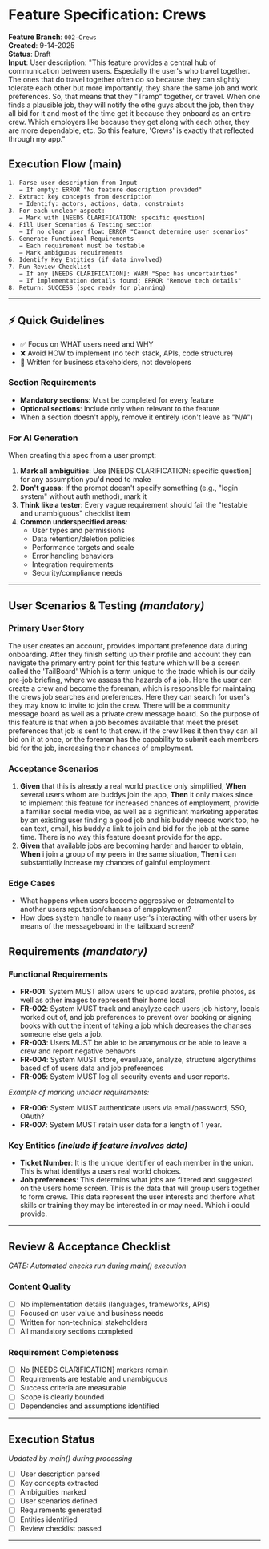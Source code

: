 # Feature Specification: Crews

**Feature Branch**: `002-Crews`  
**Created**: 9-14-2025  
**Status**: Draft  
**Input**: User description: "This feature provides a central hub of communication between users. Especially the user's who travel together. The ones that do travel together often do so because they can slightly tolerate each other but more importantly, they share the same job and work preferences. So, that means that they "Tramp" together, or travel. When one finds a plausible job, they will notify the othe guys about the job, then they all bid for it and most of the time get it because they onboard as an entire crew. Which employers like because they get along with each other, they are more dependable, etc. So this feature, 'Crews' is exactly that reflected through my app."

## Execution Flow (main)
```
1. Parse user description from Input
   → If empty: ERROR "No feature description provided"
2. Extract key concepts from description
   → Identify: actors, actions, data, constraints
3. For each unclear aspect:
   → Mark with [NEEDS CLARIFICATION: specific question]
4. Fill User Scenarios & Testing section
   → If no clear user flow: ERROR "Cannot determine user scenarios"
5. Generate Functional Requirements
   → Each requirement must be testable
   → Mark ambiguous requirements
6. Identify Key Entities (if data involved)
7. Run Review Checklist
   → If any [NEEDS CLARIFICATION]: WARN "Spec has uncertainties"
   → If implementation details found: ERROR "Remove tech details"
8. Return: SUCCESS (spec ready for planning)
```

---

## ⚡ Quick Guidelines
- ✅ Focus on WHAT users need and WHY
- ❌ Avoid HOW to implement (no tech stack, APIs, code structure)
- 👥 Written for business stakeholders, not developers

### Section Requirements
- **Mandatory sections**: Must be completed for every feature
- **Optional sections**: Include only when relevant to the feature
- When a section doesn't apply, remove it entirely (don't leave as "N/A")

### For AI Generation
When creating this spec from a user prompt:
1. **Mark all ambiguities**: Use [NEEDS CLARIFICATION: specific question] for any assumption you'd need to make
2. **Don't guess**: If the prompt doesn't specify something (e.g., "login system" without auth method), mark it
3. **Think like a tester**: Every vague requirement should fail the "testable and unambiguous" checklist item
4. **Common underspecified areas**:
   - User types and permissions
   - Data retention/deletion policies  
   - Performance targets and scale
   - Error handling behaviors
   - Integration requirements
   - Security/compliance needs

---

## User Scenarios & Testing *(mandatory)*

### Primary User Story
The user creates an account, provides important preference data during onboarding. After they finish setting up their profile and account they can navigate the primary entry point for this feature which will be a screen called the 'TailBoard' Which is a term unique to the trade which is our daily pre-job briefing, where we assess the hazards of a job. Here the user can create a crew and become the foreman, which is responsible for maintaing the crews job searches and preferences. Here they can search for user's they may know to invite to join the crew. There will be a community message board as well as a private crew message board. So the purpose of this feature is that when a job becomes available that meet the preset preferences that job is sent to that crew. if the crew likes it then they can all bid on it at once, or the foreman has the capability to submit each members bid for the job, increasing their chances of employment.

### Acceptance Scenarios
1. **Given** that this is already a real world practice only simplified, **When** several users whom are buddys join the app, **Then** it only makes since to implement this feature for increased chances of employment, provide a familiar social media vibe, as well as a significant marketing apperates by an existing user finding a good job and his buddy needs work too, he can text, email, his buddy a link to join and bid for the job at the same time. There is no way this feature doesnt provide for the app.
2. **Given** that available jobs are becoming harder and harder to obtain, **When** i join a group of my peers in the same situation, **Then** i can substantially increase my chances of gainful employment.

### Edge Cases
- What happens when users become aggressive or detramental to another users reputation/chanses of empployment?
- How does system handle to many user's interacting with other users by means of the messageboard in the tailboard screen?

## Requirements *(mandatory)*

### Functional Requirements
- **FR-001**: System MUST allow users to upload avatars, profile photos, as well as other images to represent their home local
- **FR-002**: System MUST track and anaylyze each users job history, locals worked out of, and job preferences to prevent over booking or signing books with out the intent of taking a job which decreases the chanses someone else gets a job.
- **FR-003**: Users MUST be able to be ananymous or be able to leave a crew and report negative behavors
- **FR-004**: System MUST store, evauluate, analyze, structure algorythims based of of users data and job preferences
- **FR-005**: System MUST log all security events and user reports.

*Example of marking unclear requirements:*
- **FR-006**: System MUST authenticate users via email/password, SSO, OAuth?
- **FR-007**: System MUST retain user data for a length of 1 year. 

### Key Entities *(include if feature involves data)*
- **Ticket Number**: It is the unique identifier of each member in the union. This is what identifys a users real world choices.
- **Job preferences**: This determins what jobs are filtered and suggested on the users home screen. This is the data that will group users together to form crews. This data represent the user interests and therfore what skills or training they may be interested in or may need. Which i could provide.

---

## Review & Acceptance Checklist
*GATE: Automated checks run during main() execution*

### Content Quality
- [ ] No implementation details (languages, frameworks, APIs)
- [ ] Focused on user value and business needs
- [ ] Written for non-technical stakeholders
- [ ] All mandatory sections completed

### Requirement Completeness
- [ ] No [NEEDS CLARIFICATION] markers remain
- [ ] Requirements are testable and unambiguous  
- [ ] Success criteria are measurable
- [ ] Scope is clearly bounded
- [ ] Dependencies and assumptions identified

---

## Execution Status
*Updated by main() during processing*

- [ ] User description parsed
- [ ] Key concepts extracted
- [ ] Ambiguities marked
- [ ] User scenarios defined
- [ ] Requirements generated
- [ ] Entities identified
- [ ] Review checklist passed

---
